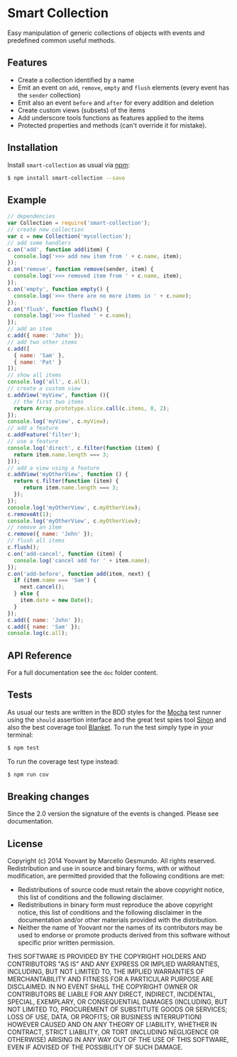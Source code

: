 # Smart Collection

Easy manipulation of generic collections of objects with events and predefined common useful methods.

## Features

* Create a collection identified by a name
* Emit an event on `add`, `remove`, `empty` and `flush` elements (every event has the `sender` collection)
* Emit also an event `before` and `after` for every addition and deletion
* Create custom views (subsets) of the items
* Add underscore tools functions as features applied to the items
* Protected properties and methods (can't override it for mistake).

## Installation

Install `smart-collection` as usual via [npm](http://npmjs.org):

```sh
$ npm install smart-collection --save
```

## Example

```js
// dependencies
var Collection = require('smart-collection');
// create new collection
var c = new Collection('mycollection');
// add some handlers
c.on('add', function add(item) {
  console.log('>>> add new item from ' + c.name, item);
});
c.on('remove', function remove(sender, item) {
  console.log('>>> removed item from ' + c.name, item);
});
c.on('empty', function empty() {
  console.log('>>> there are no more items in ' + c.name);
});
c.on('flush', function flush() {
  console.log('>>> flushed ' + c.name);
});
// add an item
c.add({ name: 'John' });
// add two other items
c.add([
  { name: 'Sam' },
  { name: 'Pat' }
]);
// show all items
console.log('all', c.all);
// create a custom view
c.addView('myView', function (){
  // the first two items
  return Array.prototype.slice.call(c.items, 0, 2);
});
console.log('myView', c.myView);
// add a feature
c.addFeature('filter');
// use a feature
console.log('direct', c.filter(function (item) {
  return item.name.length === 3;
}));
// add a view using a feature
c.addView('myOtherView', function () {
  return c.filter(function (item) {
     return item.name.length === 3;
  });
});
console.log('myOtherView', c.myOtherView);
c.removeAt(1);
console.log('myOtherView', c.myOtherView);
// remove an item
c.remove({ name: 'John' });
// flush all items
c.flush();
c.on('add-cancel', function (item) {
  console.log('cancel add for ' + item.name);
});
c.on('add-before', function add(item, next) {
  if (item.name === 'Sam') {
    next.cancel();
  } else {
    item.date = new Date();
  }
});
c.add({ name: 'John' });
c.add({ name: 'Sam' });
console.log(c.all);
```

## API Reference

For a full documentation see the `doc` folder content.

## Tests

As usual our tests are written in the BDD styles for the [Mocha](http://mochajs.org/) test runner using the `should` assertion interface and the great test spies tool [Sinon](http://sinonjs.org) and also the best coverage tool [Blanket](http://blanketjs.org).
To run the test simply type in your terminal:

```bash
$ npm test
```

To run the coverage test type instead:

```bash
$ npm run cov
```

## Breaking changes

Since the 2.0 version the signature of the events is changed. Please see documentation.

## License

Copyright (c) 2014 Yoovant by Marcello Gesmundo. All rights reserved.
Redistribution and use in source and binary forms, with or without
modification, are permitted provided that the following conditions are
met:

   * Redistributions of source code must retain the above copyright
     notice, this list of conditions and the following disclaimer.
   * Redistributions in binary form must reproduce the above
     copyright notice, this list of conditions and the following
     disclaimer in the documentation and/or other materials provided
     with the distribution.
   * Neither the name of Yoovant nor the names of its
     contributors may be used to endorse or promote products derived
     from this software without specific prior written permission.

THIS SOFTWARE IS PROVIDED BY THE COPYRIGHT HOLDERS AND CONTRIBUTORS
"AS IS" AND ANY EXPRESS OR IMPLIED WARRANTIES, INCLUDING, BUT NOT
LIMITED TO, THE IMPLIED WARRANTIES OF MERCHANTABILITY AND FITNESS FOR
A PARTICULAR PURPOSE ARE DISCLAIMED. IN NO EVENT SHALL THE COPYRIGHT
OWNER OR CONTRIBUTORS BE LIABLE FOR ANY DIRECT, INDIRECT, INCIDENTAL,
SPECIAL, EXEMPLARY, OR CONSEQUENTIAL DAMAGES (INCLUDING, BUT NOT
LIMITED TO, PROCUREMENT OF SUBSTITUTE GOODS OR SERVICES; LOSS OF USE,
DATA, OR PROFITS; OR BUSINESS INTERRUPTION) HOWEVER CAUSED AND ON ANY
THEORY OF LIABILITY, WHETHER IN CONTRACT, STRICT LIABILITY, OR TORT
(INCLUDING NEGLIGENCE OR OTHERWISE) ARISING IN ANY WAY OUT OF THE USE
OF THIS SOFTWARE, EVEN IF ADVISED OF THE POSSIBILITY OF SUCH DAMAGE.
